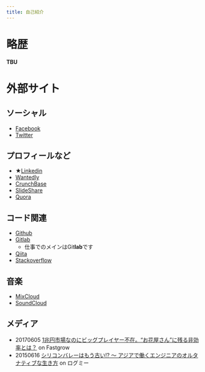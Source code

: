 ```yaml
---
title: 自己紹介
---
```


# 略歴
**TBU**

# 外部サイト

## ソーシャル
- [Facebook](https://www.facebook.com/yoshiki.zak.ozaki)
- [Twitter](https://twitter.com/ikazo_y)

## プロフィールなど
- ★[Linkedin](https://www.linkedin.com/in/yoshikiozaki/)
- [Wantedly](https://www.wantedly.com/users/46844
)
- [CrunchBase](https://www.crunchbase.com/person/yoshiki-ozaki)
- [SlideShare](https://www.slideshare.net/100001078277937)
- [Quora](https://www.quora.com/profile/Yoshiki-Ozaki)

## コード関連
- [Github](https://github.com/ikazoy)
- [Gitlab](https://gitlab.com/ikazoy)
	- 仕事でのメインはGit**lab**です
- [Qiita](http://qiita.com/ikazo_y)
- [Stackoverflow](https://stackoverflow.com/users/1985953/yoshiki-ozaki)

## 音楽
- [MixCloud](https://www.mixcloud.com/yoshiki-zak-ozaki/)
- [SoundCloud](https://soundcloud.com/yoshiki-ozaki)

## メディア
- 20170605
[1兆円市場なのにビッグプレイヤー不在。“お花屋さん”に残る非効率とは？](https://www.fastgrow.jp/articles/hackathon-exflora) on Fastgrow
- 20150616
[シリコンバレーはもう古い!? ～ アジアで働くエンジニアのオルタナティブな生き方](http://logmi.jp/tag/%E5%B0%BE%E5%B4%8E%E8%89%AF%E6%A8%B9) on ログミー
